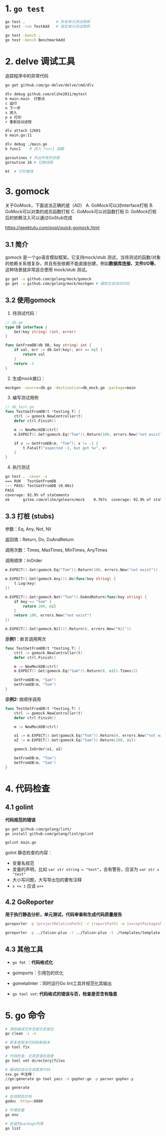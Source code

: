 # 1. `go test` 

```bash
go test .              # 所有单元测试用例
go test -run TestAdd   # 指定单元测试用例

go test -bench .
go test -bench BenchmarkAdd
```



# 2. delve 调试工具

追踪程序中的异常代码

```bash
go get github.com/go-delve/delve/cmd/dlv

dlv debug github.com/elihe2011/mytest
b main.main  打断点
c 运行
n 下一步
s 进入
p a 打印
r 重新启动进程

dlv attach 12601
b main.go:11

dlv debug ./main.go
b func1    # 进入 func1 函数

goroutines # 列出所有的协程
goroutine 16 # 切换线程

bt  # 打印堆栈
```



# 3. gomock

关于GoMock，下面说法正确的是（AD）
A. GoMock可以对interface打桩
B. GoMock可以对类的成员函数打桩
C. GoMock可以对函数打桩
D. GoMock打桩后的依赖注入可以通过GoStub完成

https://geektutu.com/post/quick-gomock.html

## 3.1 简介

gomock 是一个go语言模拟框架。它支持mock/stub 测试，当待测试的函数/对象的依赖关系很复杂，并且有些依赖不能直接创建，例如**数据库连接、文件I/O等**。这种场景就非常适合使用 mock/stub 测试。

```bash
go get -u github.com/golang/mock/gomock
go get -u github.com/golang/mock/mockgen # 辅助生成测试代码
```



## 3.2 使用gomock

1. 待测试代码：

```go
// db.go
type DB interface {
	Get(key string) (int, error)
}

func GetFromDB(db DB, key string) int {
	if val, err := db.Get(key); err == nil {
		return val
	}
	return -1
}
```

2. 生成mock接口：

```bash
mockgen -source=db.go -destination=db_mock.go -package=main
```

3. 编写测试用例

```go
// db_test.go
func TestGetFromDB(t *testing.T) {
	ctrl := gomock.NewController(t)
	defer ctrl.Finish()

	m := NewMockDB(ctrl)
	m.EXPECT().Get(gomock.Eq("Tom")).Return(100, errors.New("not exist"))

	if v := GetFromDB(m, "Tom"); v != -1 {
		t.Fatalf("expected -1, but got %v", v)
	}
}
```

4. 执行测试

```bash
go test . -cover -v
=== RUN   TestGetFromDB
--- PASS: TestGetFromDB (0.00s)
PASS
coverage: 92.9% of statements
ok      gitee.com/elihe/golearn/mock    0.767s  coverage: 92.9% of statements
```



## 3.3 打桩 (stubs)

参数：Eq, Any, Not, Nil

返回值：Return, Do, DoAndReturn

调用次数：Times, MaxTimes, MinTimes, AnyTimes

调用顺序：InOrder

```go
m.EXPECT().Get(gomock.Eq("Tom")).Return(100, errors.New("not exist"))

m.EXPECT().Get(gomock.Any()).Do(func(key string) {
    t.Log(key)
})

m.EXPECT().Get(gomock.Not("Tom")).DoAndReturn(func(key string) {
    if key == "Sam" {
        return 200, nil
    }
    return 100, errors.New("not exist")
})

m.EXPECT().Get(gomock.Nil()).Return(0, errors.New("Nil"))
```

**示例1**：断言调用两次

```go
func TestGetFromDB(t *testing.T) {
	ctrl := gomock.NewController(t)
	defer ctrl.Finish()

	m := NewMockDB(ctrl)
	m.EXPECT().Get(gomock.Eq("Sam")).Return(0, nil).Times(2)

	GetFromDB(m, "Sam")
	GetFromDB(m, "Tom")
}
```

**示例2:** 按顺序调用

```go
func TestGetFromDB(t *testing.T) {
	ctrl := gomock.NewController(t)
	defer ctrl.Finish()

	m := NewMockDB(ctrl)

	o1 := m.EXPECT().Get(gomock.Eq("Tom")).Return(0, errors.New("not exist"))
	o2 := m.EXPECT().Get(gomock.Eq("Sam")).Return(200, nil)

	gomock.InOrder(o1, o2)

	GetFromDB(m, "Tom")
	GetFromDB(m, "Sam")
}
```



# 4. 代码检查

## 4.1 golint

**代码规范的错误**

```bash
go get github.com/golang/lint/
go install github.com/golang/lint/golint

golint main.go
```

golint 静态检查的内容：

- 变量名规范
- 变量的声明，比如 `var str string = "test"`，会有警告，应该为 `var str = "test"`
- 大小写问题，大写导出包的要有注释
- `x += 1` 应该 `x++`



## 4.2 GoReporter 

**用于执行静态分析，单元测试，代码审查和生成代码质量报告**

```bash
goreporter -p [projectRelativePath] -r [reportPath] -e [exceptPackagesName] -f [json/html]  {-t templatePathIfHtml}

goreporter -p ../falcon-plus -r ../falcon-plus -t ./templates/template.html
```



## 4.3 其他工具

- `go fmt` ：**代码格式化**

- goimports：引用包的优化

- gometalinter：同时运行Go lint工具并规范化其输出
- `go tool vet`: **代码格式的错误与否，检查是否含有隐患**



# 5. go 命令

```bash
# 清除编译文件及相关安装包
go clean -i -n 

# 修复老版本代码到新版本
go tool fix

# 代码检查，尤其是潜在隐患
go tool vet directory|files

# 编译前自动生成某类代码
xxx.go 中注释：
//go:generate go tool yacc -o gopher.go -p parser gopher.y

go generate

# 在线帮助文档
godoc -http=:8080

# 环境变量
go env

# 安装的package列表
go list
```


